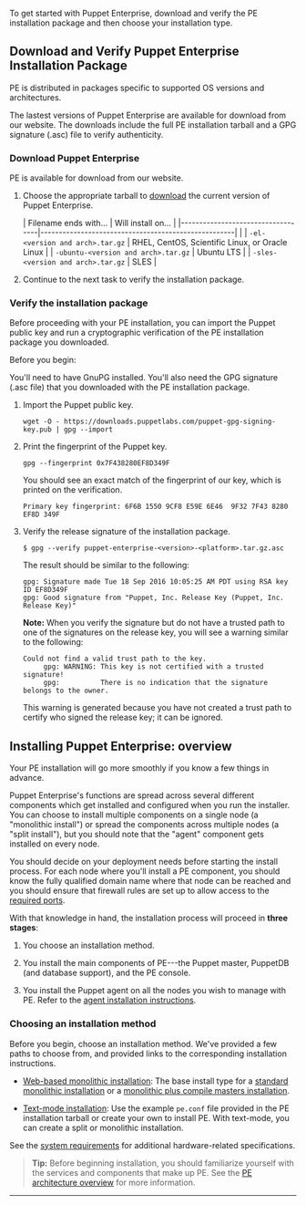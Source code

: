 <!--Concepts provide context for task and reference topics. -->

To get started with Puppet Enterprise, download and verify the PE installation package and then choose your installation type.

## Download and Verify Puppet Enterprise Installation Package

PE is distributed in packages specific to supported OS versions and architectures.

The lastest versions of Puppet Enterprise are available for download from our website. The downloads include the full PE installation tarball and a GPG signature (.asc) file to verify authenticity. 

### Download Puppet Enterprise

PE is available for download from our website.

1. Choose the appropriate tarball to [download](http://info.puppetlabs.com/download-pe.html) the current version of Puppet Enterprise. 

   |      Filename ends with...        |                     Will install on...                       |
|-----------------------------------|-----------------------------------------------------|  |
| `-el-<version and arch>.tar.gz`      | RHEL, CentOS, Scientific Linux, or Oracle Linux  |
| `-ubuntu-<version and arch>.tar.gz`  | Ubuntu LTS                                       |
| `-sles-<version and arch>.tar.gz`    | SLES                                             |

2. Continue to the next task to verify the installation package.
   

### Verify the installation package

Before proceeding with your PE installation, you can import the Puppet public key and run a cryptographic verification of the PE installation package you downloaded. 

Before you begin:

You'll need to have GnuPG installed. You'll also need the GPG signature (.asc file) that you downloaded with the PE installation package.

1. Import the Puppet public key.

   ~~~
   wget -O - https://downloads.puppetlabs.com/puppet-gpg-signing-key.pub | gpg --import
   ~~~
   
2. Print the fingerprint of the Puppet key.

   ~~~
   gpg --fingerprint 0x7F438280EF8D349F
   ~~~
   
   You should see an exact match of the fingerprint of our key, which is printed on the verification.
   
   ~~~
   Primary key fingerprint: 6F6B 1550 9CF8 E59E 6E46  9F32 7F43 8280 EF8D 349F
   ~~~
   
3. Verify the release signature of the installation package.

   ~~~
   $ gpg --verify puppet-enterprise-<version>-<platform>.tar.gz.asc
   ~~~
   
   The result should be similar to the following:
   
   ~~~
   gpg: Signature made Tue 18 Sep 2016 10:05:25 AM PDT using RSA key ID EF8D349F
   gpg: Good signature from "Puppet, Inc. Release Key (Puppet, Inc. Release Key)"
   ~~~
   
   **Note:** When you verify the signature but do not have a trusted path to one of the signatures on the release key, you will see a warning similar to the following:
   
   ~~~
   Could not find a valid trust path to the key.
        gpg: WARNING: This key is not certified with a trusted signature!
        gpg:          There is no indication that the signature belongs to the owner.
   ~~~
   
   This warning is generated because you have not created a trust path to certify who signed the release key; it can be ignored.

## Installing Puppet Enterprise: overview

Your PE installation will go more smoothly if you know a few things in advance.

Puppet Enterprise's functions are spread across several different components which get installed and configured when you run the installer. You can choose to install multiple components on a single node (a "monolithic install") or spread the components across multiple nodes (a "split install"), but you should note that the "agent" component gets installed on every node.

You should decide on your deployment needs before starting the install process. For each node where you'll install a PE component, you should know the fully qualified domain name where that node can be reached and you should ensure that firewall rules are set up to allow access to the [required ports](./sys_req_sysconfig.html#firewall-configuration).

With that knowledge in hand, the installation process will proceed in **three stages**:

1. You choose an installation method.

2. You install the main components of PE---the Puppet master, PuppetDB (and database support), and the PE console.

3. You install the Puppet agent on all the nodes you wish to manage with PE. Refer to the [agent installation instructions](./install_agents.html).

### Choosing an installation method

Before you begin, choose an installation method. We've provided a few paths to choose from, and provided links to the corresponding installation instructions.

   * [Web-based monolithic installation](./install_pe_mono.html): The base install type for a [standard monolithic installation](./sys_req_hw.html#monolithic-installation) or a [monolithic plus compile masters installation](./sys_req_hw.html#monolithic-plus-compile-masters-installation). 

   * [Text-mode installation](./install_text_mode.html): Use the example `pe.conf` file provided in the PE installation tarball or create your own to install PE. With text-mode, you can create a split or monolithic installation. 

See the [system requirements](./sys_req_hw.html) for additional hardware-related specifications.

>**Tip:** Before beginning installation, you should familiarize yourself with the services and components that make up PE. See the [PE architecture overview](./pe_architecture_overview.html) for more information.



* * *
